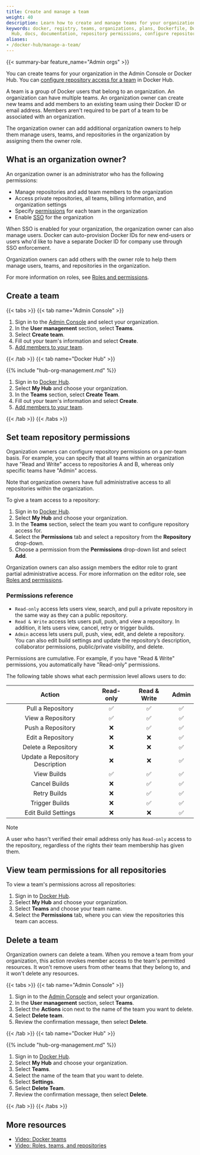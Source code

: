```yaml
---
title: Create and manage a team
weight: 40
description: Learn how to create and manage teams for your organization
keywords: docker, registry, teams, organizations, plans, Dockerfile, Docker
  Hub, docs, documentation, repository permissions, configure repository access, team management
aliases:
- /docker-hub/manage-a-team/
---
```


{{< summary-bar feature_name="Admin orgs" >}}

You can create teams for your organization in the Admin Console or Docker Hub.
You can [configure repository access for a team](#configure-repository-permissions-for-a-team)
in Docker Hub.

A team is a group of Docker users that belong to an organization. An
organization can have multiple teams. An organization owner can create new
teams and add members to an existing team using their Docker ID or email
address. Members aren't required to be part of a team to be associated with an
organization.

The organization owner can add additional organization owners to help them
manage users, teams, and repositories in the organization by assigning them
the owner role.

## What is an organization owner?

An organization owner is an administrator who has the following permissions:

- Manage repositories and add team members to the organization
- Access private repositories, all teams, billing information, and
organization settings
- Specify [permissions](#permissions-reference) for each team in the
organization
- Enable [SSO](../../security/for-admins/single-sign-on/_index.md) for the
organization

When SSO is enabled for your organization, the organization owner can
also manage users. Docker can auto-provision Docker IDs for new end-users or
users who'd like to have a separate Docker ID for company use through SSO
enforcement.

Organization owners can add others with the owner role to help them
manage users, teams, and repositories in the organization.

For more information on roles, see
[Roles and permissions](/manuals/security/for-admins/roles-and-permissions.md).

## Create a team

{{< tabs >}}
{{< tab name="Admin Console" >}}

1. Sign in to the [Admin Console](https://app.docker.com) and select your
organization.
1. In the **User management** section, select **Teams**.
1. Select **Create team**.
1. Fill out your team's information and select **Create**.
1. [Add members to your team](members.md#add-a-member-to-a-team).

{{< /tab >}}
{{< tab name="Docker Hub" >}}

{{% include "hub-org-management.md" %}}

1. Sign in to [Docker Hub](https://hub.docker.com).
1. Select **My Hub** and choose your organization.
1. In the **Teams** section, select **Create Team**.
1. Fill out your team's information and select **Create**.
1. [Add members to your team](members.md#add-a-member-to-a-team).

{{< /tab >}}
{{< /tabs >}}

## Set team repository permissions

Organization owners can configure repository permissions on a per-team basis.
For example, you can specify that all teams within an organization have
"Read and Write" access to repositories A and B, whereas only specific
teams have "Admin" access.

Note that organization owners have full administrative access to all
repositories within the organization.

To give a team access to a repository:

1. Sign in to [Docker Hub](https://hub.docker.com).
1. Select **My Hub** and choose your organization.
1. In the **Teams** section, select the team you want to configure repository
access for.
1. Select the **Permissions** tab and select a repository from the
**Repository** drop-down.
1. Choose a permission from the **Permissions** drop-down list and select
**Add**.

Organization owners can also assign members the editor role to grant partial
administrative access. For more information on the editor role, see
[Roles and permissions](../../security/for-admins/roles-and-permissions.md).

### Permissions reference

- `Read-only` access lets users view, search, and pull a private repository
in the same way as they can a public repository.
- `Read & Write` access lets users pull, push, and view a repository. In
addition, it lets users view, cancel, retry or trigger builds.
- `Admin` access lets users pull, push, view, edit, and delete a
  repository. You can also edit build settings and update the repository’s
  description, collaborator permissions, public/private visibility, and delete.

Permissions are cumulative. For example, if you have "Read & Write" permissions,
you automatically have "Read-only" permissions.

The following table shows what each permission level allows users to do:

| Action | Read-only | Read & Write | Admin |
|:------------------:|:---------:|:------------:|:-----:|
| Pull a Repository | ✅ | ✅ | ✅ |
| View a Repository | ✅ | ✅ | ✅ |
| Push a Repository | ❌ | ✅ | ✅ |
| Edit a Repository | ❌ | ❌ | ✅ |
| Delete a Repository | ❌ | ❌ | ✅ |
| Update a Repository Description | ❌ | ❌ | ✅ |
| View Builds | ✅ | ✅ | ✅ |
| Cancel Builds | ❌ | ✅ | ✅ |
| Retry Builds | ❌ | ✅ | ✅ |
| Trigger Builds | ❌ | ✅ | ✅ |
| Edit Build Settings | ❌ | ❌ | ✅ |

> [!NOTE]
>
> A user who hasn't verified their email address only has `Read-only` access to
the repository, regardless of the rights their team membership has given them.

## View team permissions for all repositories

To view a team's permissions across all repositories:

1. Sign in to [Docker Hub](https://hub.docker.com).
1. Select **My Hub** and choose your organization.
1. Select **Teams** and choose your team name.
1. Select the **Permissions** tab, where you can view the repositories this
team can access.

## Delete a team

Organization owners can delete a team. When you remove a team from your
organization, this action revokes member access to the team's permitted
resources. It won't remove users from other teams that they belong to, and it
won't delete any resources.

{{< tabs >}}
{{< tab name="Admin Console" >}}

1. Sign in to the [Admin Console](https://app.docker.com/admin)
and select your organization.
1. In the **User management** section, select **Teams**.
1. Select the **Actions** icon next to the name of the team you want to delete.
1. Select **Delete team**.
1. Review the confirmation message, then select **Delete**.

{{< /tab >}}
{{< tab name="Docker Hub" >}}

{{% include "hub-org-management.md" %}}

1. Sign in to [Docker Hub](https://hub.docker.com).
1. Select **My Hub** and choose your organization.
1. Select **Teams**.
1. Select the name of the team that you want to delete.
1. Select **Settings**.
1. Select **Delete Team**.
1. Review the confirmation message, then select **Delete**.

{{< /tab >}}
{{< /tabs >}}

## More resources

- [Video: Docker teams](https://youtu.be/WKlT1O-4Du8?feature=shared&t=348)
- [Video: Roles, teams, and repositories](https://youtu.be/WKlT1O-4Du8?feature=shared&t=435)
